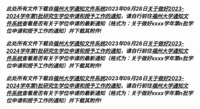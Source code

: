 ***此处所有文件下载自[福州大学通知文件系统](https://info22.fzu.edu.cn/)2023年09月28日[关于做好2023-2024学年第1批研究生学位申请和授予工作的通知](https://info22.fzu.edu.cn/content.jsp?urltype=news.NewsContentUrl&wbtreeid=1306&wbnewsid=34828)，请自行前往[福州大学通知文件系统](https://info22.fzu.edu.cn/)查看是否有关于学位申请的最新通知（格式为：关于做好xxxx学年第n批学位申请和授予工作的通知）并下载其附件!***

***此处所有文件下载自[福州大学通知文件系统](https://info22.fzu.edu.cn/)2023年09月28日[关于做好2023-2024学年第1批研究生学位申请和授予工作的通知](https://info22.fzu.edu.cn/content.jsp?urltype=news.NewsContentUrl&wbtreeid=1306&wbnewsid=34828)，请自行前往[福州大学通知文件系统](https://info22.fzu.edu.cn/)查看是否有关于学位申请的最新通知（格式为：关于做好xxxx学年第n批学位申请和授予工作的通知）并下载其附件!***

***此处所有文件下载自[福州大学通知文件系统](https://info22.fzu.edu.cn/)2023年09月28日[关于做好2023-2024学年第1批研究生学位申请和授予工作的通知](https://info22.fzu.edu.cn/content.jsp?urltype=news.NewsContentUrl&wbtreeid=1306&wbnewsid=34828)，请自行前往[福州大学通知文件系统](https://info22.fzu.edu.cn/)查看是否有关于学位申请的最新通知（格式为：关于做好xxxx学年第n批学位申请和授予工作的通知）并下载其附件!***